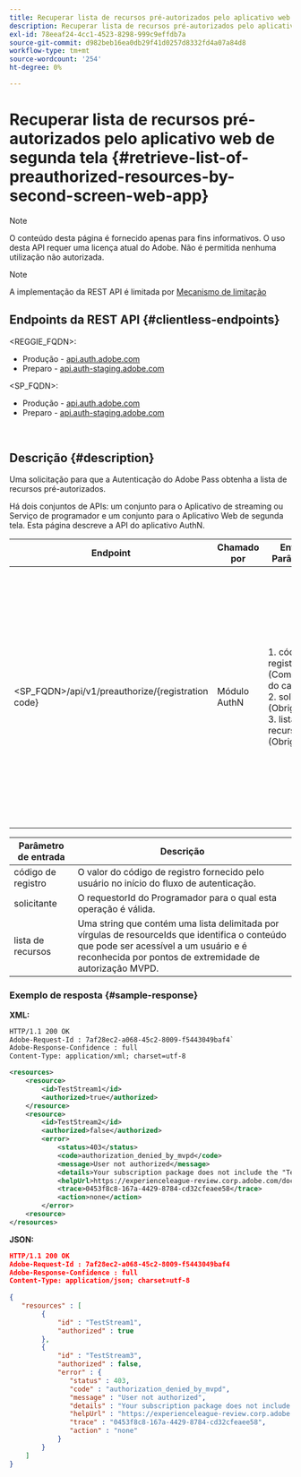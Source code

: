 ```yaml
---
title: Recuperar lista de recursos pré-autorizados pelo aplicativo web de segunda tela
description: Recuperar lista de recursos pré-autorizados pelo aplicativo web de segunda tela
exl-id: 78eeaf24-4cc1-4523-8298-999c9effdb7a
source-git-commit: d982beb16ea0db29f41d0257d8332fd4a07a84d8
workflow-type: tm+mt
source-wordcount: '254'
ht-degree: 0%

---
```


# Recuperar lista de recursos pré-autorizados pelo aplicativo web de segunda tela {#retrieve-list-of-preauthorized-resources-by-second-screen-web-app}

>[!NOTE]
>
>O conteúdo desta página é fornecido apenas para fins informativos. O uso desta API requer uma licença atual do Adobe. Não é permitida nenhuma utilização não autorizada.

>[!NOTE]
>
> A implementação da REST API é limitada por [Mecanismo de limitação](/help/authentication/integration-guide-programmers/throttling-mechanism.md)

## Endpoints da REST API {#clientless-endpoints}

&lt;REGGIE_FQDN>:

* Produção - [api.auth.adobe.com](http://api.auth.adobe.com/)
* Preparo - [api.auth-staging.adobe.com](http://api.auth-staging.adobe.com/)

&lt;SP_FQDN>:

* Produção - [api.auth.adobe.com](http://api.auth.adobe.com/)
* Preparo - [api.auth-staging.adobe.com](http://api.auth-staging.adobe.com/)

</br>

## Descrição {#description}

Uma solicitação para que a Autenticação do Adobe Pass obtenha a lista de recursos pré-autorizados.

Há dois conjuntos de APIs: um conjunto para o Aplicativo de streaming ou Serviço de programador e um conjunto para o Aplicativo Web de segunda tela. Esta página descreve a API do aplicativo AuthN.


| Endpoint | Chamado </br>por | Entrada   </br>Parâmetros | HTTP </br>Método | Resposta | Resposta HTTP </br> |
| --- | --- | --- | --- | --- | --- |
| &lt;SP_FQDN>/api/v1/preauthorize/{registration code} | Módulo AuthN | 1. código de registro </br>    (Componente do caminho)</br>2.  solicitante (Obrigatório)</br>3.  lista de recursos (Obrigatório) | GET | XML ou JSON que contém decisões individuais de pré-autorização ou detalhes de erros. Consulte os exemplos abaixo. | 200 - Êxito</br></br>400 - Solicitação inválida</br></br>401 - Não autorizado</br></br>405 - Método não permitido </br></br>412 - Falha na pré-condição</br></br>500 - Erro Interno do Servidor |



| Parâmetro de entrada | Descrição |
| ----------------- | ------------------------------------------------------------------------------------------------------------------------------------------------------------------------------ |
| código de registro | O valor do código de registro fornecido pelo usuário no início do fluxo de autenticação. |
| solicitante | O requestorId do Programador para o qual esta operação é válida. |
| lista de recursos | Uma string que contém uma lista delimitada por vírgulas de resourceIds que identifica o conteúdo que pode ser acessível a um usuário e é reconhecida por pontos de extremidade de autorização MVPD. |


### Exemplo de resposta {#sample-response}

**XML:**

```XML
HTTP/1.1 200 OK
Adobe-Request-Id : 7af28ec2-a068-45c2-8009-f5443049baf4`
Adobe-Response-Confidence : full
Content-Type: application/xml; charset=utf-8

<resources>
    <resource>
        <id>TestStream1</id>
        <authorized>true</authorized>
    </resource>
    <resource>
        <id>TestStream2</id>
        <authorized>false</authorized>  
        <error>
            <status>403</status>
            <code>authorization_denied_by_mvpd</code>
            <message>User not authorized</message>
            <details>Your subscription package does not include the "TestStream3" channel.</details>
            <helpUrl>https://experienceleague-review.corp.adobe.com/docs/primetime/authentication/auth-features/error-reportn/enhanced-error-codes.html#error-codes</helpUrl>
            <trace>0453f8c8-167a-4429-8784-cd32cfeaee58</trace>
            <action>none</action>
        </error>
    <resource>
</resources>
```

**JSON:**

```JSON
HTTP/1.1 200 OK
Adobe-Request-Id : 7af28ec2-a068-45c2-8009-f5443049baf4
Adobe-Response-Confidence : full
Content-Type: application/json; charset=utf-8
 
{
   "resources" : [
        {
            "id" : "TestStream1",
            "authorized" : true
        },
        {
            "id" : "TestStream3",
            "authorized" : false,
            "error" : {
               "status" : 403,
               "code" : "authorization_denied_by_mvpd",
               "message" : "User not authorized",
               "details" : "Your subscription package does not include the "TestStream3" channel.",
               "helpUrl" : "https://experienceleague-review.corp.adobe.com/docs/primetime/authentication/auth-features/error-reportn/enhanced-error-codes.html#error-codes",
               "trace" : "0453f8c8-167a-4429-8784-cd32cfeaee58",
               "action" : "none"
            }
        } 
    ]
}
```
